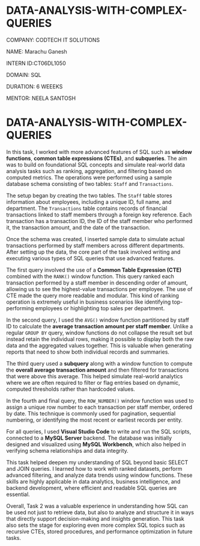 # DATA-ANALYSIS-WITH-COMPLEX-QUERIES

COMPANY: CODTECH IT SOLUTIONS

NAME: Marachu Ganesh

INTERN ID:CT06DL1050

DOMAIN: SQL

DURATION: 6 WEEEKS

MENTOR: NEELA SANTOSH

# DATA-ANALYSIS-WITH-COMPLEX-QUERIES

In this task, I worked with more advanced features of SQL such as **window functions**, **common table expressions (CTEs)**, and **subqueries**. The aim was to build on foundational SQL concepts and simulate real-world data analysis tasks such as ranking, aggregation, and filtering based on computed metrics. The operations were performed using a sample database schema consisting of two tables: `Staff` and `Transactions`.

The setup began by creating the two tables. The `Staff` table stores information about employees, including a unique ID, full name, and department. The `Transactions` table contains records of financial transactions linked to staff members through a foreign key reference. Each transaction has a transaction ID, the ID of the staff member who performed it, the transaction amount, and the date of the transaction.

Once the schema was created, I inserted sample data to simulate actual transactions performed by staff members across different departments. After setting up the data, the core part of the task involved writing and executing various types of SQL queries that use advanced features.

The first query involved the use of a **Common Table Expression (CTE)** combined with the `RANK()` window function. This query ranked each transaction performed by a staff member in descending order of amount, allowing us to see the highest-value transactions per employee. The use of CTE made the query more readable and modular. This kind of ranking operation is extremely useful in business scenarios like identifying top-performing employees or highlighting top sales per department.

In the second query, I used the `AVG()` window function partitioned by staff ID to calculate the **average transaction amount per staff member**. Unlike a regular `GROUP BY` query, window functions do not collapse the result set but instead retain the individual rows, making it possible to display both the raw data and the aggregated values together. This is valuable when generating reports that need to show both individual records and summaries.

The third query used a **subquery** along with a window function to compute the **overall average transaction amount** and then filtered for transactions that were above this average. This helped simulate real-world analytics where we are often required to filter or flag entries based on dynamic, computed thresholds rather than hardcoded values.

In the fourth and final query, the `ROW_NUMBER()` window function was used to assign a unique row number to each transaction per staff member, ordered by date. This technique is commonly used for pagination, sequential numbering, or identifying the most recent or earliest records per entity.

For all queries, I used **Visual Studio Code** to write and run the SQL scripts, connected to a **MySQL Server** backend. The database was initially designed and visualized using **MySQL Workbench**, which also helped in verifying schema relationships and data integrity.

This task helped deepen my understanding of SQL beyond basic SELECT and JOIN queries. I learned how to work with ranked datasets, perform advanced filtering, and analyze data trends using window functions. These skills are highly applicable in data analytics, business intelligence, and backend development, where efficient and readable SQL queries are essential.

Overall, Task 2 was a valuable experience in understanding how SQL can be used not just to retrieve data, but also to analyze and structure it in ways that directly support decision-making and insights generation. This task also sets the stage for exploring even more complex SQL topics such as recursive CTEs, stored procedures, and performance optimization in future tasks.

